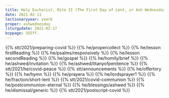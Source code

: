 ```yaml
---
title: Holy Eucharist, Rite II (The First Day of Lent, or Ash Wednesday)
date: 2021-02-11
lectionaryyear: yearb
proper: ashwednesday
liturgydate: 2021-02-17
bcppage: 355ff.
---
```

{{% stt/2021/preparing-covid %}}
{{% he/propercollect %}}
{{% he/lesson firstReading %}}
{{% he/psalms/responsively %}}
{{% he/lesson secondReading %}}
{{% he/gospel %}}
{{% he/homily/brief %}}
{{% he/ashwed/invitation %}}
{{% he/ashwed/litanyofpenitence %}}
{{% stt/2021/he/covid-peace %}}
{{% stt/announcements %}}
{{% he/offertory %}}
{{% he/hymn %}}
{{% he/prayera %}}
{{% he/lordsprayer1 %}}
{{% he/fraction/short-lent %}}
{{% stt/2021/covid-communion %}}
{{% he/postcommunion-eternal %}}
{{% he/blessings/ashwed %}}
{{% he/dismissal/generic %}}
{{% stt/2021/postscript-covid %}}
